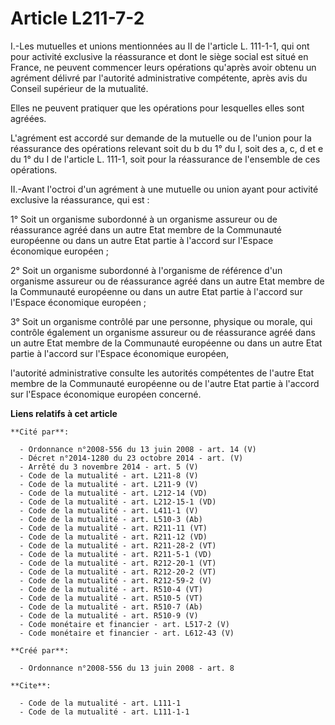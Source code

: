 # Article L211-7-2

I.-Les mutuelles et unions mentionnées au II de l'article L. 111-1-1, qui ont pour activité exclusive la réassurance et dont
le siège social est situé en France, ne peuvent commencer leurs opérations qu'après avoir obtenu un agrément délivré par
l'autorité administrative compétente, après avis du Conseil supérieur de la mutualité. 

Elles ne peuvent pratiquer que les opérations pour lesquelles elles sont agréées.

L'agrément est accordé sur demande de la mutuelle ou de l'union pour la réassurance des opérations relevant soit du b du 1°
du I, soit des a, c, d et e du 1° du I de l'article L. 111-1, soit pour la réassurance de l'ensemble de ces opérations. 

II.-Avant l'octroi d'un agrément à une mutuelle ou union ayant pour activité exclusive la réassurance, qui est : 

1° Soit un organisme subordonné à un organisme assureur ou de réassurance agréé dans un autre Etat membre de la Communauté
européenne ou dans un autre Etat partie à l'accord sur l'Espace économique européen ; 

2° Soit un organisme subordonné à l'organisme de référence d'un organisme assureur ou de réassurance agréé dans un autre Etat
membre de la Communauté européenne ou dans un autre Etat partie à l'accord sur l'Espace économique européen ; 

3° Soit un organisme contrôlé par une personne, physique ou morale, qui contrôle également un organisme assureur ou de
réassurance agréé dans un autre Etat membre de la Communauté européenne ou dans un autre Etat partie à l'accord sur l'Espace
économique européen, 

l'autorité administrative consulte les autorités compétentes de l'autre Etat membre de la Communauté européenne ou de l'autre
Etat partie à l'accord sur l'Espace économique européen concerné.

**Liens relatifs à cet article**

	**Cité par**:

	  - Ordonnance n°2008-556 du 13 juin 2008 - art. 14 (V)
	  - Décret n°2014-1280 du 23 octobre 2014 - art. (V)
	  - Arrêté du 3 novembre 2014 - art. 5 (V)
	  - Code de la mutualité - art. L211-8 (V)
	  - Code de la mutualité - art. L211-9 (V)
	  - Code de la mutualité - art. L212-14 (VD)
	  - Code de la mutualité - art. L212-15-1 (VD)
	  - Code de la mutualité - art. L411-1 (V)
	  - Code de la mutualité - art. L510-3 (Ab)
	  - Code de la mutualité - art. R211-11 (VT)
	  - Code de la mutualité - art. R211-12 (VD)
	  - Code de la mutualité - art. R211-28-2 (VT)
	  - Code de la mutualité - art. R211-5-1 (VD)
	  - Code de la mutualité - art. R212-20-1 (VT)
	  - Code de la mutualité - art. R212-20-2 (VT)
	  - Code de la mutualité - art. R212-59-2 (V)
	  - Code de la mutualité - art. R510-4 (VT)
	  - Code de la mutualité - art. R510-5 (VT)
	  - Code de la mutualité - art. R510-7 (Ab)
	  - Code de la mutualité - art. R510-9 (V)
	  - Code monétaire et financier - art. L517-2 (V)
	  - Code monétaire et financier - art. L612-43 (V)

	**Créé par**:

	  - Ordonnance n°2008-556 du 13 juin 2008 - art. 8

	**Cite**:

	  - Code de la mutualité - art. L111-1
	  - Code de la mutualité - art. L111-1-1
